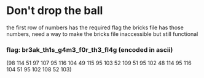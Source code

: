 # Don't drop the ball

the first row of numbers has the required flag
the bricks file has those numbers, need a way to make the bricks file inaccessible but still functional

### flag: br3ak_th1s_g4m3_f0r_th3_fl4g (encoded in ascii)
(98 114 51 97 107 95 116 104 49 115 95 103 52 109 51 95 102 48 114 95 116 104 51 95 102 108 52 103) 
